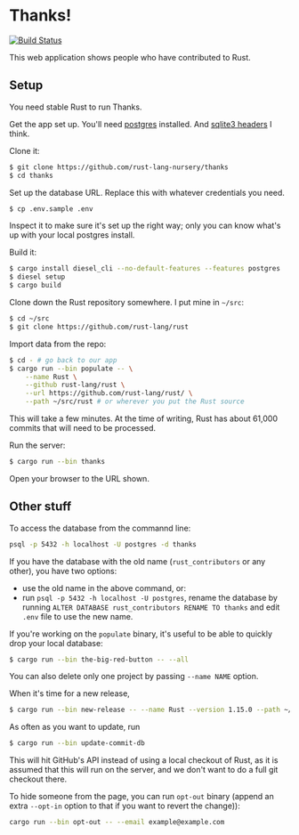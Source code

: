 # Thanks!

[![Build Status][status-img]][status]

[status-img]: https://travis-ci.org/rust-lang-nursery/thanks.svg?branch=master
[status]: https://travis-ci.org/rust-lang-nursery/thanks

This web application shows people who have contributed to Rust.

## Setup

You need stable Rust to run Thanks.

Get the app set up. You'll need [postgres](diesel_setup.md) installed. And
[sqlite3 headers](diesel_setup.md) I think.

Clone it:

```bash
$ git clone https://github.com/rust-lang-nursery/thanks
$ cd thanks
```

Set up the database URL. Replace this with whatever credentials you need.

```bash
$ cp .env.sample .env
```

Inspect it to make sure it's set up the right way; only you can know what's
up with your local postgres install.

Build it:

```bash
$ cargo install diesel_cli --no-default-features --features postgres
$ diesel setup
$ cargo build
```

Clone down the Rust repository somewhere. I put mine in `~/src`:

```bash
$ cd ~/src
$ git clone https://github.com/rust-lang/rust
```

Import data from the repo:

```bash
$ cd - # go back to our app
$ cargo run --bin populate -- \
    --name Rust \
    --github rust-lang/rust \
    --url https://github.com/rust-lang/rust/ \
    --path ~/src/rust # or wherever you put the Rust source
```

This will take a few minutes. At the time of writing, Rust has about 61,000
commits that will need to be processed.

Run the server:

```bash
$ cargo run --bin thanks
```

Open your browser to the URL shown.

## Other stuff

To access the database from the commannd line:

```bash
psql -p 5432 -h localhost -U postgres -d thanks
```

If you have the database with the old name (`rust_contributors` or any
other), you have two options:
- use the old name in the above command, or:
- run `psql -p 5432 -h localhost -U postgres`, rename the database by running
  `ALTER DATABASE rust_contributors RENAME TO thanks` and edit `.env` file to
  use the new name.

If you're working on the `populate` binary, it's useful to be able to quickly
drop your local database:

```bash
$ cargo run --bin the-big-red-button -- --all
```

You can also delete only one project by passing `--name NAME` option.

When it's time for a new release,

```bash
$ cargo run --bin new-release -- --name Rust --version 1.15.0 --path ~/src/rust # or wherever your Rust is --link http://link/to/changelog
```

As often as you want to update, run

```bash
$ cargo run --bin update-commit-db
```

This will hit GitHub's API instead of using a local checkout of Rust, as it is
assumed that this will run on the server, and we don't want to do a full
git checkout there.

To hide someone from the page, you can run `opt-out` binary (append an
extra `--opt-in` option to that if you want to revert the change)):

```bash
cargo run --bin opt-out -- --email example@example.com
```
